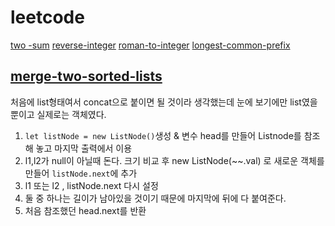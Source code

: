 # leetcode

[two -sum](https://leetcode.com/problems/two-sum/solution/)
[reverse-integer](https://leetcode.com/problems/reverse-integer/submissions/)
[roman-to-integer](https://leetcode.com/problems/roman-to-integer/)
[longest-common-prefix](https://leetcode.com/problems/longest-common-prefix/)

## [merge-two-sorted-lists](https://leetcode.com/problems/merge-two-sorted-lists/)

처음에 list형태여서 concat으로 붙이면 될 것이라 생각했는데 눈에 보기에만 list였을 뿐이고 실제로는 객체였다.

1. `let listNode = new ListNode()`생성 & 변수 head를 만들어 Listnode를 참조해 놓고 마지막 출력에서 이용
2. l1,l2가 null이 아닐때 돈다. 크기 비교 후 new ListNode(~~.val) 로 새로운 객체를 만들어 `listNode.next`에 추가
3. l1 또는 l2 , listNode.next 다시 설정
4. 둘 중 하나는 길이가 남아있을 것이기 때문에 마지막에 뒤에 다 붙여준다.
5. 처음 참조했던 head.next를 반환

